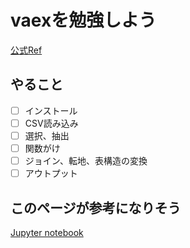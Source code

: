 # vaexを勉強しよう

[公式Ref](https://vaex.readthedocs.io/en/latest/api.html)

## やること

- [ ] インストール
- [ ] CSV読み込み
- [ ] 選択、抽出
- [ ] 関数がけ
- [ ] ジョイン、転地、表構造の変換
- [ ] アウトプット

## このページが参考になりそう

[Jupyter notebook](https://github.com/ikedaosushi/python-sandbox/blob/master/Vaex/20190414_Vaex.ipynb)
